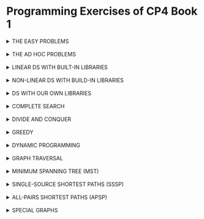 # Programming Exercises of CP4 Book 1

<!-- ### THE EASY PROBLEMS -->
<details>
    <summary>THE EASY PROBLEMS</summary>

<details><summary>I/O + Sequences Only</summary>

1. Entry Level: Kattis - hello ✅
2. UVa 10071 - Back to High School
3. UVa 11614 - Etruscan Warriors
4. Kattis - r2
</details>
<details><summary>Repetition Only</summary>

1. Entry Level: Kattis - timeloop
2. UVa 01124 - Celebrity Jeopardy
3. UVa 11044 - Searching for Nessy
4. Kattis - different
</details>
<details><summary>Selection Only</summary>

1. Entry Level: Kattis - moscowdream
2. Kattis - isithalloween
3. Kattis - onechicken
4. Kattis - quadrant
</details>
<details><summary>Multiple Test Cases + Selection</summary>

1. Entry Level: Kattis - oddities
2. UVa 11172 - Relational Operators
3. UVa 12372 - Packing for Holiday
4. Kattis - helpaphd
</details>
<details><summary>Control Flow</summary>

1. Entry Level: Kattis - statistics
2. UVa 11764 - Jumping Mario
3. UVa 12279 - Emoogle Balance
4. Kattis - oddgnome
</details>
<details><summary>Function</summary>

1. Entry Level: Kattis - mia
2. UVa 10424 - Love Calculator
3. UVa 11332 - Summing Digits
4. Kattis - filip
</details>
<details><summary>1D Array Manipulation, Easier</summary>

1. Entry Level: Kattis - lostlineup
2. UVa 11679 - Sub-prime
3. UVa 12015 - Google is Feeling Lucky
4. Kattis - acm
</details>
<details><summary>Easy</summary>

1. Entry Level: Kattis - hissingmicrophone
2. UVa 12658 - Character Recognition
3. UVa 12696 - Cabin Baggage
4. Kattis - pokerhand
</details>
<details><summary>Still Easy</summary>

1. Entry Level: Kattis - bubbletea
2. UVa 11559 - Event Planning
3. UVa 11683 - Laser Sculpture
4. Kattis - bossbattle
</details>
<details><summary>Medium</summary>

1. Entry Level: Kattis - basicprogramming1
2. UVa 12157 - Tariff Plan
3. UVa 12643 - Tennis Rounds
4. Kattis - battlesimulation
</details>

</details>

<br>
<!-- ### THE AD HOC PROBLEMS --> 
<details>
    <summary>THE AD HOC PROBLEMS</summary>

<details><summary>Game (Card)</summary>

1. Entry Level: UVa 10646 - What is the Card?
2. UVa 12247 - Jollo
3. Kattis - bela
4. Kattis - memorymatch
</details>
<details><summary>Game (Chess)</summary>

1. Entry Level: UVa 00278 - Chess
2. UVa 00696 - How Many Knights
3. Kattis - empleh
4. Kattis - helpme
</details>
<details><summary>Game (Others), Easier</summary>

1. Entry Level: UVa 10189 - Minesweeper
2. UVa 00947 - Master Mind Helper
3. Kattis - connectthedots
4. Kattis - gamerank
</details>
<details><summary>Interesting Real Life Problems, Harder</summary>

1. Entry Level: UVa 00706 - LC-Display  
2. UVa 11279 - Keyboard Comparison  
3. Kattis - creditcard  
4. Kattis - workout
</details>
<details><summary>Time, Easier</summary>

1. Entry Level: Kattis - marswindow  
2. UVa 00579 - Clock Hands  
3. UVa 12148 - Electricity  
4. Kattis - friday  
</details>
<details><summary>Time, Harder</summary>

1. Entry Level: Kattis - timezones  
2. UVa 10942 - Can of Beans  
3. UVa 11947 - Cancer or Scorpio  
4. Kattis - birthdayboy  
</details>
<details><summary>Roman Numerals</summary>

1. Entry Level: UVa 00759 - The Return of the Roman Empire
2. UVa 12397 - Roman Numerals
3. Kattis - rimski
4. Kattis - romanholidays
</details>
<details><summary>Cipher/Encode/Encrypt/Decode/Decrypt, Easier</summary>

1. Entry Level: UVa 13145 - Wuymul Wixcha
2. UVa 11278 - One-Handed Typist
3. UVa 12896 - Mobile SMS
4. Kattis - t9spelling
</details>
<details><summary>Cipher/Encode/Encrypt/Decode/Decrypt, Medium</summary>

1. Entry Level: Kattis - secretmessage
2. UVa 00245 - Uncompress
3. UVa 11787 - Numeral Hieroglyphs
4. Kattis - anewalphabet
</details>
<details><summary>Input Parsing (Iterative)</summary>

1. Entry Level: UVa 11878 - Homework Checker
2. UVa 00397 - Equation Elation
3. UVa 01200 - A DP Problem
4. Kattis - timebomb
</details>
<details><summary>Output Formatting, Easier</summary>

1. Entry Level: UVa 00488 - Triangle Wave
2. UVa 10500 - Robot maps
3. UVa 12364 - In Braille
4. Kattis - musicalnotation
</details>
<details><summary>Time Waster Problems, Easier</summary>

1. Entry Level: Kattis - asciiaddition
2. UVa 11638 - Temperature Monitoring
3. UVa 12608 - Garbage Collection
4. Kattis - pachydermpeanutpacking
</details>
<details><summary>Time Waster Problems, Harder</summary>

1. Entry Level: UVa 10188 - Automated Judge Script
2. UVa 00405 - Message Routing
3. Kattis - froggie
4. Kattis - windows
</details>
</details>

<br>
<!-- ### LINEAR DS WITH BUILT-IN LIBRARIES -->
<details>
    <summary>LINEAR DS WITH BUILT-IN LIBRARIES</summary>
    
<details><summary>1D Array Manipulation, Medium</summary>

1. Entry Level: Kattis - jollyjumpers  
2. UVa 12150 - Pole Position  
3. UVa 12356 - Army Buddies  
4. Kattis - greedilyincreasing  
</details>
<details><summary>1D Array Manipulation, Harder</summary>

1. Entry Level: UVa 10978 - Let’s Play Magic  
2. UVa 11222 - Only I did it  
3. Kattis - mastermind  
4. Kattis - pivot  
</details>
<details><summary>2D Array Manipulation, Easier</summary>

1. Entry Level: Kattis - epigdanceo↵  
2. UVa 11581 - Grid Successors  
3. UVa 12667 - Last Blood  
4. Kattis - nineknights  
</details>
<details><summary>2D Array Manipulation, Harder</summary>

1. Entry Level: Kattis - 2048  
2. UVa 00466 - Mirror Mirror  
3. UVa 11360 - Have Fun with Matrices  
4. Kattis - flagquiz  
</details>
<details><summary>Sorting, Easier</summary>

1. Entry Level: Kattis - basicprogramming2  
2. UVa 12541 - Birthdates  
3. UVa 12709 - Falling Ants  
4. Kattis - mjehuric  
</details>
<details><summary>Sorting, Harder</summary>

1. Entry Level: Kattis - sortofsorting  
2. UVa 01610 - Party Games  
3. UVa 11321 - Sort Sort and Sort  
4. Kattis - dyslectionary  
</details>
<details><summary>Special Sorting Problems</summary>

1. Entry Level: UVa 11462 - Age Sort  
2. UVa 11495 - Bubbles and Buckets  
3. Kattis - bread  
4. Kattis - magicsequence  
</details>
<details><summary>Bit Manipulation</summary>

1. Entry Level: UVa 11933 - Splitting Numbers  
2. UVa 12571 - Brother & Sisters  
3. Kattis - deathstar  
4. Kattis - snapperhard  
</details>
<details><summary>Big Integer26</summary>

1. Entry Level: UVa 10925 - Krakovia  
2. UVa 10523 - Very Easy  
3. Kattis - primaryarithmetic  
4. Kattis - wizardofodds  
</details>
<details><summary>Stack</summary>

1. Entry Level: Kattis - evenup  
2. UVa 00514 - Rails  
3. UVa 01062 - Containers  
4. Kattis - restaurant  
</details>
<details><summary>Special Stack-based Problems</summary>

1. Entry Level: UVa 00551 - Nesting a Bunch of...  
2. UVa 00673 - Parentheses Balance  
3. Kattis - bungeebuilder  
4. Kattis - delimitersoup  
</details>
<details><summary>List/Queue/Deque</summary>

1. Entry Level: Kattis - joinstrings  
2. UVa 11988 - Broken Keyboard ...  
3. UVa 10172 - The Lonesome Cargo ...  
4. Kattis - teque  
</details>
</details>

<br>
<!-- ### NON-LINEAR DS WITH BUILT-IN LIBRARIES -->
<details>
    <summary>NON-LINEAR DS WITH BUILD-IN LIBRARIES</summary>

<details><summary>Hash Table (set)</summary>

1. Entry Level: Kattis - cd  
2. UVa 10887 - Concatenation of ...  
3. UVa 12049 - Just Prune The List  
4. Kattis - greetingcard  
</details>
<details><summary>Hash Table (map), Easier</summary>

1. Entry Level: Kattis - recount  
2. UVa 00902 - Password Search  
3. UVa 11348 - Exhibition  
4. Kattis - competitivearcadebasketball  
</details>
<details><summary>Hash Table (map), Harder</summary>

1. Entry Level: Kattis - conversationlog  
2. UVa 00417 - Word Index  
3. UVa 10145 - Lock Manager  
4. Kattis - awkwardparty  
</details>
<details><summary>Balanced BST (set)</summary>

1. Entry Level: UVa 10815 - Andy’s First Dictionary  
2. UVa 11136 - Hoax or what  
3. Kattis - bst  
4. Kattis - compoundwords  
</details>
<details><summary>Balanced BST (map)</summary>

1. Entry Level: Kattis - doctorkattis  
2. UVa 10138 - CDVII  
3. UVa 11308 - Bankrupt Baker  
4. Kattis - administrativeproblems  
</details>
<details><summary>Order Statistics Tree</summary>

1. Entry Level: UVa 10909 - Lucky Number  
2. Kattis - babynames  
3. Kattis - continuousmedian  
4. Kattis - cookieselection  
</details>
</details>

<br>
<!-- ### DS WITH OUR OWN LIBRARIES -->
<details>
    <summary>DS WITH OUR OWN LIBRARIES</summary>

<details><summary>Graph Data Structures Problems</summary>

1. Entry Level: UVa 11991 - Easy Problem from ...  
2. UVa 10895 - Matrix Transpose  
3. Kattis - abinitio  
4. Kattis - traveltheskies  
</details>
<details><summary>Union-Find Disjoint Sets</summary>

1. Entry Level: Kattis - unionfind  
2. UVa 01197 - The Suspects  
3. UVa 01329 - Corporative Network  
4. Kattis - control  
</details>
<details><summary>Tree-related Data Structures</summary>

1. Entry Level: Kattis - fenwick  
2. UVa 11402 - Ahoy, Pirates  
3. UVa 11423 - Cache Simulator  
4. Kattis - supercomputer  
</details>
</details>

<br>
<!-- ### COMPLETE SEARCH -->
<details>
    <summary>COMPLETE SEARCH</summary>

<details><summary>Pre-calculate-able</summary>

1. Entry Level: UVa 00750 - 8 Queens Chess ...  
2. UVa 10128 - Queue  
3. Kattis - cardtrick2  
4. Kattis - sgcoin  
</details>
<details><summary>Iterative (Two Nested Loops)</summary>

1. Entry Level: Kattis - pet  
2. UVa 00592 - Island of Logic  
3. UVa 01588 - Kickdown  
4. Kattis - blackfriday  
</details>
<details><summary>Iterative (Three or More Nested Loops, Easier)</summary>

1. Entry Level: UVa 00441 - Lotto  
2. UVa 12515 - Movie Police  
3. Kattis - cudoviste  
4. Kattis - npuzzle  
</details>
<details><summary>Iterative (Three or More Nested Loops, Harder)</summary>

1. Entry Level: UVa 00386 - Perfect Cubes  
2. UVa 11236 - Grocery Store  
3. Kattis - calculatingdartscores  
4. Kattis - tautology  
</details>
<details><summary>Iterative (Permutation)</summary>

1. Entry Level: UVa 11742 - Social Constraints  
2. UVa 00234 - Switching Channels  
3. Kattis - dancerecital  
4. Kattis - dreamer  
</details>
<details><summary>Iterative (Combination)</summary>

1. Entry Level: UVa 00639 - Don’t Get Rooked  
2. UVa 11659 - Informants  
3. Kattis - geppetto  
4. Kattis - squaredeal  
</details>
<details><summary>Try All Possible Answer(s)</summary>

1. Entry Level: Kattis - flexible  
2. UVa 00188 - Perfect Hash  
3. UVa 00725 - Division  
4. Kattis - islands 
</details>
<details><summary>Mathematical Simulation (Complete Search), Easier</summary>

1. Entry Level: Kattis - easiest  
2. UVa 00382 - Perfection  
3. UVa 10346 - Peter’s Smoke  
4. Kattis - trollhunt  
</details>
<details><summary>Mathematical Simulation (Complete Search), Harder</summary>

1. Entry Level: UVa 00616 - Coconuts, Revisited  
2. UVa 11254 - Consecutive Integers  
3. Kattis - crackingrsa  
4. Kattis - falling  
</details>
<details><summary>Josephus Problem</summary>

1. Entry Level: UVa 00151 - Power Crisis  
2. UVa 11351 - Last Man Standing  
3. Kattis - eenymeeny  
4. Kattis - toys  
</details>
<details><summary>Recursive Backtracking (Easier)</summary>

1. Entry Level: UVa 10344 - 23 Out of 5  
2. UVa 12840 - The Archery Puzzle  
3. Kattis - goodmorning  
4. Kattis - paintings  
</details>
<details><summary>Recursive Backtracking (Harder)</summary>

1. Entry Level: UVa 00208 - Firetruck  
2. UVa 00307 - Sticks  
3. Kattis - dobra  
4. Kattis - pagelayout  
</details>
</details>

<br>
<!-- ### DIVIDE AND CONQUER -->
<details>
    <summary>DIVIDE AND CONQUER</summary>

<details><summary>Binary Search</summary>

1. Entry Level: UVa 11057 - Exact Sum  
2. UVa 12965 - Angry Birds  
3. Kattis - firefly  
4. Kattis - outofsorts  
</details>
<details><summary>Bisection Method and BSTA (Easier)</summary>

1. Entry Level: Kattis - carefulascent  
2. UVa 12190 - Electric Bill  
3. UVa 13142 - Destroy the Moon ...  
4. Kattis - monk  
</details>
<details><summary>Ternary Search and Others</summary>

1. Entry Level: UVa 00183 - Bit Maps  
2. UVa 10385 - Duathlon  
3. Kattis - a1paper  
4. Kattis - ceiling  
</details>
</details>

<br>
<!-- ### GREEDY -->
<details>
    <summary>GREEDY</summary>

<details><summary>Classical</summary>

1. Entry Level: UVa 10020 - Minimal Coverage  
2. UVa 11264 - Coin Collector  
3. Kattis - classrooms  
4. Kattis - squarepegs  
</details>
<details><summary>Involving Sorting (Or The Input Is Already Sorted), Easier</summary>

1. Entry Level: UVa 11369 - Shopaholic  
2. UVa 11900 - Boiled Eggs  
3. Kattis - icpcteamselection  
4. Kattis - shopaholic  
</details>
<details><summary>Involving Sorting (Or The Input Is Already Sorted), Harder</summary>

1. Entry Level: UVa 12673 - Football  
2. UVa 12834 - Extreme Terror  
3. Kattis - birds  
4. Kattis - delivery  
</details>
<details><summary>Involving Priority Queue</summary>

1. Entry Level: Kattis - ballotboxes  
2. UVa 10954 - Add All  
3. UVa 13177 - Orchestral scores  
4. Kattis - canvas  
</details>
<details><summary>Non Classical, Easier</summary>

1. Entry Level: UVa 10656 - Maximum Sum (II)  
2. UVa 11520 - Fill the Square  
3. Kattis - ants  
4. Kattis - bank  
</details>
<details><summary>Non Classical, Harder</summary>

1. Entry Level: UVa 11491 - Erasing and Winning  
2. UVa 11583 - Alien DNA  
3. Kattis - dvds  
4. Kattis - stockbroker  
</details>
</details>

<br>
<!-- ### DYNAMIC PROGRAMMING -->
<details>
    <summary>DYNAMIC PROGRAMMING</summary>

<details><summary>Max 1D/2D Range Sum</summary>

1. Entry Level: UVa 10684 - The Jackpot  
2. UVa 10755 - Garbage Heap  
3. Kattis - commercials  
4. Kattis - prozor  
</details>
<details><summary>Longest Increasing Subsequence (LIS)</summary>

1. Entry Level: UVa 00481 - What Goes Up?  
2. UVa 10534 - Wavio Sequence  
3. Kattis - increasingsubsequence  
4. Kattis - trainsorting  
</details>
<details><summary>0-1 Knapsack (Subset-Sum)</summary>

1. Entry Level: UVa 10130 - SuperSale  
2. UVa 11566 - Let’s Yum Cha  
3. Kattis - knapsack  
4. Kattis - orders  
</details>
<details><summary>Coin-Change (CC)</summary>

1. Entry Level: UVa 00674 - Coin Change  
2. UVa 11259 - Coin Changing Again  
3. Kattis - canonical  
4. Kattis - exactchange2  
</details>
<details><summary>Traveling-Salesman-Problem (TSP)</summary>

1. Entry Level: Kattis - beepers  
2. UVa 00216 - Getting in Line  
3. UVa 11795 - Mega Man’s Mission  
4. Kattis - bustour  
</details>
</details>

<br>
<!-- ### GRAPH TRAVERSAL -->
<details>
    <summary>GRAPH TRAVERSAL</summary>

<details><summary>Finding Connected Components</summary>

1. Entry Level: Kattis - wheresmyinternet  
2. UVa 00459 - Graph Connectivity  
3. UVa 11906 - Knight in a War Grid  
4. Kattis - dominoes2  
</details>
<details><summary>Flood Fill, Easier</summary>

1. Entry Level: UVa 00572 - Oil Deposits  
2. UVa 11953 - Battleships  
3. Kattis - amoebas  
4. Kattis - gold  
</details>
<details><summary>Flood Fill, Harder</summary>

1. Entry Level: UVa 11094 - Continents  
2. UVa 01103 - Ancient Messages  
3. Kattis - 10kindsofpeople  
4. Kattis - coast  
</details>
<details><summary>Topological Sort</summary>

1. Entry Level: Kattis - builddeps  
2. UVa 00200 - Rare Order  
3. UVa 11060 - Beverages  
4. Kattis - brexit  
</details>
<details><summary>Bipartite or Cycle Check</summary>

1. Entry Level: Kattis - runningmom  
2. UVa 10004 - Bicoloring  
3. UVa 10505 - Montesco vs Capuleto  
4. Kattis - hoppers  
</details>
<details><summary>Finding Articulation Points/Bridges</summary>

1. UVa 00315 - Network  
2. UVa 12363 - Hedge Mazes  
3. Kattis - birthday  
4. Kattis - intercept  
</details>
<details><summary>Finding Strongly Connected Components</summary>

1. Entry Level: UVa 11838 - Come and Go  
2. UVa 00247 - Calling Circles  
3. Kattis - cantinaofbabel  
4. Kattis - dominos  
</details>
<details><summary>Ad Hoc Graph Traversal</summary>

1. Entry Level: UVa 12376 - As Long as I Learn, I Live  
2. UVa 12442 - Forwarding Emails  
3. Kattis - faultyrobot  
4. Kattis - promotions  
</details>
</details>

<br>
<!-- ### MINIMUM SPANNING TREE (MST) -->
<details>
    <summary>MINIMUM SPANNING TREE (MST)</summary>

<details><summary>Standard</summary>

1. Entry Level: Kattis - islandhopping  
2. UVa 11228 - Transportation ...  
3. UVa 11631 - Dark Roads  
4. Kattis - cats
</details>
<details><summary>Variants</summary>

1. Entry Level: UVa 10048 - Audiophobia  
2. UVa 01265 - Tour Belt  
3. Kattis - millionairemadness  
4. Kattis - muddyhike  
</details>
</details>

<br>
<!-- ### SINGLE-SOURCE SHORTEST PATHS (SSSP) -->
<details>
    <summary>SINGLE-SOURCE SHORTEST PATHS (SSSP)</summary>

<details><summary>On Unweighted Graph: BFS, Easier</summary>

1. Entry Level: UVa 00336 - A Node Too Far  
2. UVa 10653 - Bombs; NO they ...  
3. Kattis - buttonbashing  
4. Kattis - grid  
</details>
<details><summary>On Unweighted Graph: BFS, Harder</summary>

1. Entry Level: Kattis - lost  
2. UVa 11352 - Crazy King  
3. UVa 12826 - Incomplete Chessboard  
4. Kattis - mallmania  
</details>
<details><summary>Knight Moves</summary>

1. Entry Level: UVa 00439 - Knight Moves  
2. UVa 10426 - Knights’ Nightmare  
3. Kattis - grasshopper  
4. Kattis - knightjump  
</details>
<details><summary>On Weighted Graph: Dijkstra’s, Easier</summary>

1. Entry Level: Kattis - shortestpath1  
2. UVa 01112 - Mice and Maze  
3. UVa 10986 - Sending email  
4. Kattis - flowerytrails  
</details>
<details><summary>On Weighted Graph: Dijkstra’s, Harder</summary>

1. Entry Level: Kattis - visualgo  
2. UVa 00589 - Pushing Boxes  
3. UVa 12047 - Highest Paid Toll  
4. Kattis - blockcrusher  
</details>
<details><summary>On Small Graph (with Negative Cycle): Bellman-Ford</summary>

1. Entry Level: UVa 00558 - Wormholes  
2. UVa 10449 - Trac  
3. Kattis - hauntedgraveyard  
4. Kattis - xyzzy  
</details>
</details>

<br>
<!-- ### ALL-PAIRS SHORTEST PATHS (APSP) -->
<details>
    <summary>ALL-PAIRS SHORTEST PATHS (APSP)</summary>

<details><summary>Floyd-Warshall Standard Application</summary>

1. Entry Level: UVa 00821 - Page Hopping  
2. UVa 10354 - Avoiding Your Boss  
3. Kattis - allpairspath  
4. Kattis - importspaghetti  
</details>
<details><summary>Variants</summary>

1. Entry Level: UVa 01056 - Degrees of ...  
2. UVa 10342 - Always Late  
3. Kattis - arbitrage  
4. Kattis - kastenlauf  
</details>
</details>

<br>
<!-- ### SPECIAL GRAPHS -->
<details>
    <summary>SPECIAL GRAPHS</summary>

<details><summary>Shortest/Longest Paths on DAG</summary>

1. Entry Level: Kattis - mravi  
2. UVa 00452 - Project Scheduling  
3. UVa 10259 - Hippity Hopscotch  
4. Kattis - 246greaaat  
</details>
<details><summary>DP, Counting Paths in DAG, Easier</summary>

1. Entry Level: UVa 00825 - Walking on the Safe Side  
2. UVa 11957 - Checkers  
3. Kattis - robotsonagrid  
4. Kattis - runningsteps  
</details>
<details><summary>Converting General Graph to DAG</summary>

1. Entry Level: UVa 00590 - Always on the Run  
2. UVa 12875 - Concert Tour  
3. Kattis - cardmagic  
4. Kattis - maximizingwinnings  
</details>
<details><summary>Tree</summary>

1. Entry Level: UVa 00536 - Tree Recovery  
2. UVa 12347 - Binary Search Tree  
3. Kattis - adjoin  
4. Kattis - flight  
</details>
</details>

